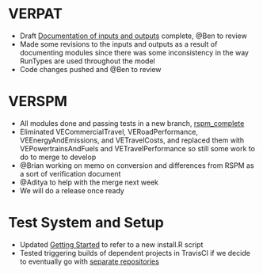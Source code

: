 # VERPAT 
  - Draft [Documentation of inputs and outputs](VERPAT-Inputs-and-Outputs) complete, @Ben to review
  - Made some revisions to the inputs and outputs as a result of documenting modules since there was some inconsistency in the way RunTypes are used throughout the model
  - Code changes pushed and @Ben to review

# VERSPM
  - All modules done and passing tests in a new branch, [rspm_complete](https://github.com/gregorbj/VisionEval/tree/rspm_complete)
  - Eliminated VECommercialTravel, VERoadPerformance, VEEnergyAndEmissions, and VETravelCosts, and replaced them with VEPowertrainsAndFuels and VETravelPerformance so still some work to do to merge to develop
  - @Brian working on memo on conversion and differences from RSPM as a sort of verification document
  - @Aditya to help with the merge next week
  - We will do a release once ready

# Test System and Setup
  - Updated [Getting Started](https://github.com/gregorbj/VisionEval/wiki/Getting-Started) to refer to a new install.R script
  - Tested triggering builds of dependent projects in TravisCI if we decide to eventually go with [separate repositories](https://github.com/gregorbj/VisionEval/issues/129)
